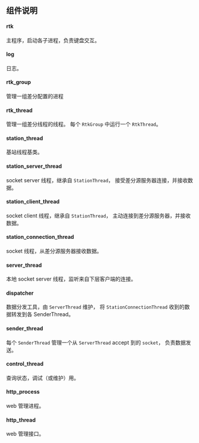 ## 组件说明

#### rtk
主程序，启动各子进程，负责键盘交互。

#### log
日志。

#### rtk_group
管理一组差分配置的进程

#### rtk_thread
管理一组差分线程的线程。
每个 `RtkGroup` 中运行一个 `RtkThread`。

#### station_thread
基站线程基类。

#### station_server_thread
socket server 线程，继承自 `StationThread`，
接受差分源服务器连接，并接收数据。

#### station_client_thread
socket client 线程，继承自 `StationThread`，
主动连接到差分源服务器，并接收数据。

#### station_connection_thread
socket 线程，从差分源服务器接收数据。

#### server_thread
本地 socket server 线程，监听来自下层客户端的连接。

#### dispatcher
数据分发工具，由 `ServerThread` 维护，
将 `StationConnectionThread` 收到的数据转发到各 SenderThread。

#### sender_thread
每个 `SenderThread` 管理一个从 `ServerThread` accept 到的 `socket`，
负责数据发送。

#### control_thread
查询状态，调试（或维护）用。

#### http_process
web 管理进程。

#### http_thread
web 管理接口。
